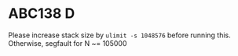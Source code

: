 # ABC138 D

Please increase stack size by `ulimit -s 1048576` before running this.
Otherwise, segfault for N ~= 105000
